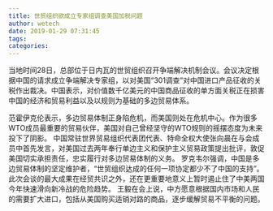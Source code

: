 ```yaml
---
title: 世贸组织欲成立专家组调查美国加税问题
author: wetech
date: 2019-01-29 07:31:45
tags: 
categories: 
---
```

 
<!-- more -->
当地时间28日，总部位于日内瓦的世贸组织召开争端解决机制会议。会议决定根据中国的请求成立争端解决专家组，以对美国“301调查”对中国进口产品征收的关税作出裁决。中国表示，对价值数千亿美元的中国商品征收的单方面关税正在损害中国的经济和贸易利益以及以规则为基础的多边贸易体系。
 
 
范霍伊克伦表示，多边贸易体制正身陷危机，而美国则处在危机中心。作为很多WTO成员最重要的贸易伙伴，美国对自己曾经坚守的WTO规则的摇摆态度为未来投下了阴影。
中国常驻世界贸易组织代表团代表、特命全权大使张向晨在与会成员中首先发言，对美国过去两年奉行单边主义和保护主义贸易政策提出批评，敦促美国切实承担责任，忠实履行对多边贸易体制的义务。
罗克韦尔强调，中国是多边贸易体制的坚定维护者，“世贸组织达成的任何一项协定都少不了中国的支持”。
此次会谈的最大成果在经贸共识之外，还在更重要地意义上暂时遏止住了中美两国今年快速滑向新冷战的危险趋势。
王毅在会上说，中方愿意根据国内市场和人民的需要扩大进口，包括从美国购买适销对路的商品，逐步缓解贸易不平衡的问题。
